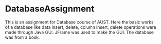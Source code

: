 # DatabaseAssignment

This is an assignment for Database course of AUST. Here the basic works of a database like data insert, delete, column insert, delete 
operations were made through Java GUI. JFrame was used to make the GUI. The database was from a book.
